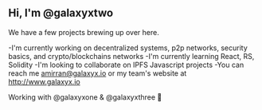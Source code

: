 ## Hi, I'm @galaxyxtwo

We have a few projects brewing up over here.

-I'm currently working on decentralized systems, p2p networks, security basics, and crypto/blockchains networks
-I'm currently learning React, RS, Solidity
-I'm looking to collaborate on IPFS Javascript projects
-You can reach me amirran@galaxyx.io or my team's website at http://www.galaxyx.io

Working with @galaxyxone & @galaxyxthree 👋
